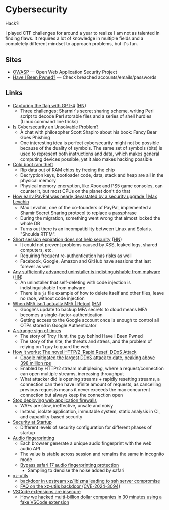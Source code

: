 # Cybersecurity

Hack?!

I played CTF challenges for around a year to realize I am not as talented in
finding flaws. It requires a lot of knowledge in multiple fields and a
completely different mindset to approach problems, but it's fun.

## Sites

- [OWASP](https://owasp.org/) — Open Web Application Security Project
- [Have I Been Pwned?](https://haveibeenpwned.com/) — Check breached
  accounts/emails/passwords

## Links

- [Capturing the flag with GPT-4](https://micahflee.com/2023/04/capturing-the-flag-with-gpt-4/)
  ([HN](https://news.ycombinator.com/item?id=35683265))
  - Three challenges: Sharmir's secret sharing scheme, writing Perl script to
    decode Perl storable files and a series of shell hurdles (Linux command line
    tricks)
- [Is Cybersecurity an Unsolvable Problem?](https://arstechnica.com/features/2023/05/is-cybersecurity-an-unsolvable-problem/)
  - A chat with philosopher Scott Shapiro about his book: Fancy Bear Goes
    Phishing
  - One interesting idea is perfect cybersecurity might not be possible because
    of the duality of symbols. The same set of symbols (bits) is used to
    represent both instructions and data, which makes general computing devices
    possible, yet it also makes hacking possible
- [Cold boot ram theft](https://www.theregister.com/2023/06/09/cold_boot_ram_theft/)
  - Rip data out of RAM chips by freeing the chip
  - Decryption keys, bootloader code, data, stack and heap are all in the
    physical memory
  - Physical memory encryption, like Xbox and PS5 game consoles, can counter it,
    but most CPUs on the planet don't do that
- [How early PayPal was nearly devastated by a security upgrade | Max Levchin](https://max.levch.in/post/724289457144070144/shamir-secret-sharing-its-3am-paul-the-head-of)
  - Max Levchin, one of the co-founders of PayPal, implemented a Shamir Secret
    Sharing protocol to replace a passphrase
  - During the migration, something went wrong that almost locked the whole DB
  - Turns out there is an incompatibility between Linux and Solaris. "Shoulda
    RTFM".
- [Short session expiration does not help security](https://www.sjoerdlangkemper.nl/2023/08/16/session-timeout/)
  ([HN](https://news.ycombinator.com/item?id=37173339))
  - It could not prevent problems caused by XSS, leaked logs, shared computers,
    etc.
  - Requiring frequent re-authentication has risks as well
  - Facebook, Google, Amazon and GitHub have sessions that last forever as well
- [Any sufficiently advanced uninstaller is indistinguishable from malware](https://devblogs.microsoft.com/oldnewthing/20230911-00/?p=108749)
  ([HN](https://news.ycombinator.com/item?id=37491862))
  - An uninstaller that self-deleting with code injection is indistinguishable
    from malware
  - There is a `js` file example of how to delete itself and other files, leave
    no race, without code injection
- [When MFA isn't actually MFA | Retool](https://retool.com/blog/mfa-isnt-mfa/)
  ([HN](https://news.ycombinator.com/item?id=37500895))
  - Google's update to backup MFA secrets to cloud means MFA becomes a
    single-factor-authentication
  - Getting access to the Google account once is enough to control all OTPs
    stored in Google Authenticator
- [A strange sign of times](https://www.abc.net.au/news/2023-09-23/cybersecurity-troy-hunt-have-i-been-pwned-fighting-data-breaches/102803748)
  - The story of Troy Hunt, the guy behind Have I Been Pwned
  - The story of the site, the threats and stress, and the problem of relying on
    1 guy to guard the web
- [How it works: The novel HTTP/2 'Rapid Reset' DDoS Attack](https://cloud.google.com/blog/products/identity-security/how-it-works-the-novel-http2-rapid-reset-ddos-attack)
  - [Google mitigated the largest DDoS attack to date, peaking above 398 million rps](https://cloud.google.com/blog/products/identity-security/google-cloud-mitigated-largest-ddos-attack-peaking-above-398-million-rps)
  - Enabled by HTTP/2 stream multiplexing, where a request/connection can open
    multiple streams, increasing throughput
  - What attacker did is opening streams + rapidly resetting streams, a
    connection can then have infinite amount of requests, as cancelling previous
    requests means it never exceeds the max concurrent connection but always
    keep the connection open
- [Stop deploying web application firewalls](https://www.macchaffee.com/blog/2023/wafs/)
  - WAFs are slow, ineffective, unsafe and noisy
  - Instead, isolate application, immutable system, static analysis in CI, and
    capability-based security
- [Security at Startup](https://vadimkravcenko.com/shorts/security-at-startup/)
  - Different levels of security configuration for different phases of startup
- [Audio fingerprinting](https://fingerprint.com/blog/audio-fingerprinting/)
  - Each browser generate a unique audio fingerprint with the web audio API
  - The value is stable across session and remains the same in incognito mode
  - [Bypass safari 17 audio fingerprinting protection](https://fingerprint.com/blog/bypassing-safari-17-audio-fingerprinting-protection/)
    - Sampling to denoise the noise added by safari
- [xz-utils](https://news.ycombinator.com/item?id=39865810)
  - [backdoor in upstream xz/liblzma leading to ssh server compromise](https://www.openwall.com/lists/oss-security/2024/03/29/4)
  - [FAQ on the xz-utils backdoor (CVE-2024-3094)](https://gist.github.com/thesamesam/223949d5a074ebc3dce9ee78baad9e27)
- [VSCode extensions are insecure](https://www.baldurbjarnason.com/2024/vscode-extensions-are-insecure/)
  - [How we hacked multi-billion dollar companies in 30 minutes using a fake VSCode extension](https://medium.com/@amitassaraf/the-story-of-extensiontotal-how-we-hacked-the-vscode-marketplace-5c6e66a0e9d7)

